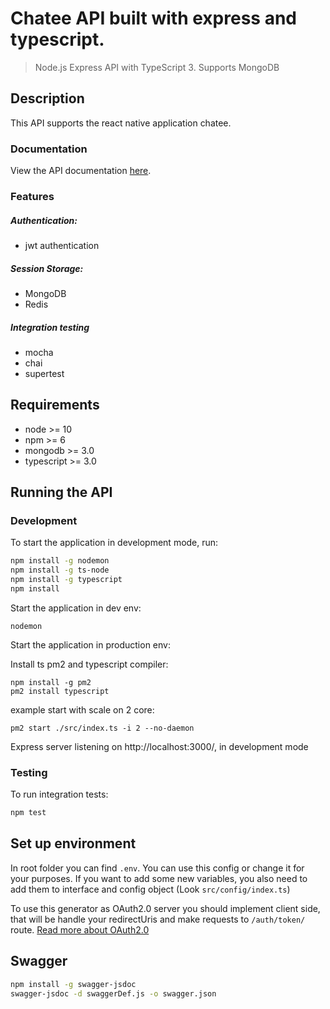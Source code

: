 # Chatee API built with express and typescript.

> Node.js Express API with TypeScript 3. Supports MongoDB

## Description

This API supports the react native application chatee.

### Documentation

View the API documentation [here](https://chatee-api.azurewebsites.net/docs/).

### Features

##### Authentication:

- jwt authentication

##### Session Storage:

- MongoDB
- Redis

##### Integration testing

- mocha
- chai
- supertest

## Requirements

- node >= 10
- npm >= 6
- mongodb >= 3.0
- typescript >= 3.0

## Running the API

### Development

To start the application in development mode, run:

```bash
npm install -g nodemon
npm install -g ts-node
npm install -g typescript
npm install
```

Start the application in dev env:

```
nodemon
```

Start the application in production env:

Install ts pm2 and typescript compiler:

```
npm install -g pm2
pm2 install typescript
```

example start with scale on 2 core:

```
pm2 start ./src/index.ts -i 2 --no-daemon
```

Express server listening on http://localhost:3000/, in development mode

### Testing

To run integration tests:

```bash
npm test
```

## Set up environment

In root folder you can find `.env`. You can use this config or change it for your purposes.
If you want to add some new variables, you also need to add them to interface and config object (Look `src/config/index.ts`)

To use this generator as OAuth2.0 server you should implement client side, that will be handle your redirectUris and make requests to `/auth/token/` route. [Read more about OAuth2.0](https://alexbilbie.com/guide-to-oauth-2-grants/)

## Swagger

```bash
npm install -g swagger-jsdoc
swagger-jsdoc -d swaggerDef.js -o swagger.json
```
